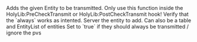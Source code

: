 <function name="AddEntityToTransmit" parent="pvs" type="libraryfunc">
	<description>
		Adds the given Entity to be transmitted.
		<note>
			Only use this function inside the <page>HolyLib:PreCheckTransmit</page> or <page>HolyLib:PostCheckTransmit</page> hook!
		</note>
		<verfiy>
			Verify that the `always` works as intented.
		</verfiy>
	</description>
	<realm>Server</realm>
	<args>
		<arg name="entity" type="Entity">the entity to add. Can also be a <page>table</page> and <page>EntityList</page> of entities</arg>
		<arg name="always" type="boolean" default="false">Set to `true` if they should always be transmitted / ignore the pvs</arg>
	</args>
</function>
